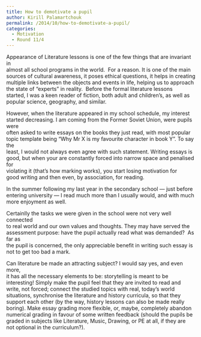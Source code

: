 ```yaml
---
title: How to demotivate a pupil
author: Kirill Palamartchouk
permalink: /2014/10/how-to-demotivate-a-pupil/
categories:
  - Motivation
  - Round 11/4
---
```

Appearance of Literature lessons is one of the few things that are invariant in  
almost all school programs in the world.  For a reason. It is one of the main  
sources of cultural awareness, it poses ethical questions, it helps in creating  
multiple links between the objects and events in life, helping us to approach  
the state of &#8220;experts&#8221; in reality.  Before the formal literature lessons  
started, I was a keen reader of fiction, both adult and children&#8217;s, as well as  
popular science, geography, and similar.

However, when the literature appeared in my school schedule, my interest  
started decreasing. I am coming from the Former Soviet Union, were pupils were  
often asked to write essays on the books they just read, with most popular  
topic template being &#8220;Why Mr X is my favourite character in book Y&#8221;. To say the  
least, I would not always even agree with such statement. Writing essays is  
good, but when your are constantly forced into narrow space and penalised for  
violating it (that&#8217;s how marking works), you start losing motivation for  
good writing and then even, by association, for reading.

In the summer following my last year in the secondary school &#8212; just before  
entering university &#8212; I read much more than I usually would, and with much  
more enjoyment as well.

Certainlly the tasks we were given in the school were not very well connected  
to real world and our own values and thoughts. They may have served the  
assessment purpose: have the pupil actually read what was demanded?  As far as  
the pupil is concerned, the only appreciable benefit in writing such essay is  
not to get too bad a mark.

Can literature be made an attracting subject? I would say yes, and even more,  
it has all the necessary elements to be: storytelling is meant to be  
interesting! Simply make the pupil feel that they are invited to read and  
write, not forced; connect the studied topics with real, today&#8217;s world  
situations, synchronise the literature and history curricula, so that they  
support each other (by the way, history lessons can also be made really  
boring). Make essay grading more flexible, or, maybe, completely abandon  
numerical grading in favour of some written feedback (should the pupils be  
graded in subjects like Literature, Music, Drawing, or PE at all, if they are  
not optional in the curriculum?).
